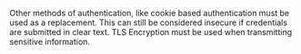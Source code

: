 Other methods of authentication, like cookie based authentication must be
used as a replacement. This can still be considered insecure if credentials are
submitted in clear text. TLS Encryption must be used when transmitting sensitive
information.